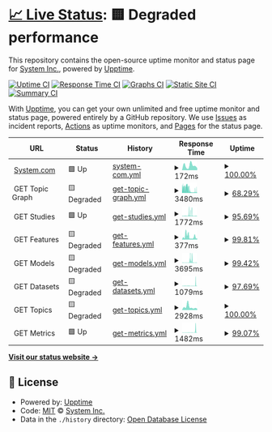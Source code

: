 # [📈 Live Status](https://SystemInternal.github.io/uptime): <!--live status--> **🟨 Degraded performance**

This repository contains the open-source uptime monitor and status page for [System Inc.](https://www.system.com), powered by [Upptime](https://github.com/upptime/upptime).

[![Uptime CI](https://github.com/SystemInternal/uptime/workflows/Uptime%20CI/badge.svg)](https://github.com/SystemInternal/uptime/actions?query=workflow%3A%22Uptime+CI%22)
[![Response Time CI](https://github.com/SystemInternal/uptime/workflows/Response%20Time%20CI/badge.svg)](https://github.com/SystemInternal/uptime/actions?query=workflow%3A%22Response+Time+CI%22)
[![Graphs CI](https://github.com/SystemInternal/uptime/workflows/Graphs%20CI/badge.svg)](https://github.com/SystemInternal/uptime/actions?query=workflow%3A%22Graphs+CI%22)
[![Static Site CI](https://github.com/SystemInternal/uptime/workflows/Static%20Site%20CI/badge.svg)](https://github.com/SystemInternal/uptime/actions?query=workflow%3A%22Static+Site+CI%22)
[![Summary CI](https://github.com/SystemInternal/uptime/workflows/Summary%20CI/badge.svg)](https://github.com/SystemInternal/uptime/actions?query=workflow%3A%22Summary+CI%22)

With [Upptime](https://upptime.js.org), you can get your own unlimited and free uptime monitor and status page, powered entirely by a GitHub repository. We use [Issues](https://github.com/SystemInternal/uptime/issues) as incident reports, [Actions](https://github.com/SystemInternal/uptime/actions) as uptime monitors, and [Pages](https://SystemInternal.github.io/uptime) for the status page.

<!--start: status pages-->
<!-- This summary is generated by Upptime (https://github.com/upptime/upptime) -->
<!-- Do not edit this manually, your changes will be overwritten -->
<!-- prettier-ignore -->
| URL | Status | History | Response Time | Uptime |
| --- | ------ | ------- | ------------- | ------ |
| <img alt="" src="https://icons.duckduckgo.com/ip3/www.system.com.ico" height="13"> [System.com](https://www.system.com) | 🟩 Up | [system-com.yml](https://github.com/SystemInternal/uptime/commits/HEAD/history/system-com.yml) | <details><summary><img alt="Response time graph" src="./graphs/system-com/response-time-week.png" height="20"> 172ms</summary><br><a href="https://SystemInternal.github.io/uptime/history/system-com"><img alt="Response time 251" src="https://img.shields.io/endpoint?url=https%3A%2F%2Fraw.githubusercontent.com%2FSystemInternal%2Fuptime%2FHEAD%2Fapi%2Fsystem-com%2Fresponse-time.json"></a><br><a href="https://SystemInternal.github.io/uptime/history/system-com"><img alt="24-hour response time 73" src="https://img.shields.io/endpoint?url=https%3A%2F%2Fraw.githubusercontent.com%2FSystemInternal%2Fuptime%2FHEAD%2Fapi%2Fsystem-com%2Fresponse-time-day.json"></a><br><a href="https://SystemInternal.github.io/uptime/history/system-com"><img alt="7-day response time 172" src="https://img.shields.io/endpoint?url=https%3A%2F%2Fraw.githubusercontent.com%2FSystemInternal%2Fuptime%2FHEAD%2Fapi%2Fsystem-com%2Fresponse-time-week.json"></a><br><a href="https://SystemInternal.github.io/uptime/history/system-com"><img alt="30-day response time 216" src="https://img.shields.io/endpoint?url=https%3A%2F%2Fraw.githubusercontent.com%2FSystemInternal%2Fuptime%2FHEAD%2Fapi%2Fsystem-com%2Fresponse-time-month.json"></a><br><a href="https://SystemInternal.github.io/uptime/history/system-com"><img alt="1-year response time 251" src="https://img.shields.io/endpoint?url=https%3A%2F%2Fraw.githubusercontent.com%2FSystemInternal%2Fuptime%2FHEAD%2Fapi%2Fsystem-com%2Fresponse-time-year.json"></a></details> | <details><summary><a href="https://SystemInternal.github.io/uptime/history/system-com">100.00%</a></summary><a href="https://SystemInternal.github.io/uptime/history/system-com"><img alt="All-time uptime 100.00%" src="https://img.shields.io/endpoint?url=https%3A%2F%2Fraw.githubusercontent.com%2FSystemInternal%2Fuptime%2FHEAD%2Fapi%2Fsystem-com%2Fuptime.json"></a><br><a href="https://SystemInternal.github.io/uptime/history/system-com"><img alt="24-hour uptime 100.00%" src="https://img.shields.io/endpoint?url=https%3A%2F%2Fraw.githubusercontent.com%2FSystemInternal%2Fuptime%2FHEAD%2Fapi%2Fsystem-com%2Fuptime-day.json"></a><br><a href="https://SystemInternal.github.io/uptime/history/system-com"><img alt="7-day uptime 100.00%" src="https://img.shields.io/endpoint?url=https%3A%2F%2Fraw.githubusercontent.com%2FSystemInternal%2Fuptime%2FHEAD%2Fapi%2Fsystem-com%2Fuptime-week.json"></a><br><a href="https://SystemInternal.github.io/uptime/history/system-com"><img alt="30-day uptime 100.00%" src="https://img.shields.io/endpoint?url=https%3A%2F%2Fraw.githubusercontent.com%2FSystemInternal%2Fuptime%2FHEAD%2Fapi%2Fsystem-com%2Fuptime-month.json"></a><br><a href="https://SystemInternal.github.io/uptime/history/system-com"><img alt="1-year uptime 100.00%" src="https://img.shields.io/endpoint?url=https%3A%2F%2Fraw.githubusercontent.com%2FSystemInternal%2Fuptime%2FHEAD%2Fapi%2Fsystem-com%2Fuptime-year.json"></a></details>
| <img alt="" src="https://icons.duckduckgo.com/ip3/null.ico" height="13"> GET Topic Graph | 🟨 Degraded | [get-topic-graph.yml](https://github.com/SystemInternal/uptime/commits/HEAD/history/get-topic-graph.yml) | <details><summary><img alt="Response time graph" src="./graphs/get-topic-graph/response-time-week.png" height="20"> 3480ms</summary><br><a href="https://SystemInternal.github.io/uptime/history/get-topic-graph"><img alt="Response time 3390" src="https://img.shields.io/endpoint?url=https%3A%2F%2Fraw.githubusercontent.com%2FSystemInternal%2Fuptime%2FHEAD%2Fapi%2Fget-topic-graph%2Fresponse-time.json"></a><br><a href="https://SystemInternal.github.io/uptime/history/get-topic-graph"><img alt="24-hour response time 2720" src="https://img.shields.io/endpoint?url=https%3A%2F%2Fraw.githubusercontent.com%2FSystemInternal%2Fuptime%2FHEAD%2Fapi%2Fget-topic-graph%2Fresponse-time-day.json"></a><br><a href="https://SystemInternal.github.io/uptime/history/get-topic-graph"><img alt="7-day response time 3480" src="https://img.shields.io/endpoint?url=https%3A%2F%2Fraw.githubusercontent.com%2FSystemInternal%2Fuptime%2FHEAD%2Fapi%2Fget-topic-graph%2Fresponse-time-week.json"></a><br><a href="https://SystemInternal.github.io/uptime/history/get-topic-graph"><img alt="30-day response time 4240" src="https://img.shields.io/endpoint?url=https%3A%2F%2Fraw.githubusercontent.com%2FSystemInternal%2Fuptime%2FHEAD%2Fapi%2Fget-topic-graph%2Fresponse-time-month.json"></a><br><a href="https://SystemInternal.github.io/uptime/history/get-topic-graph"><img alt="1-year response time 3390" src="https://img.shields.io/endpoint?url=https%3A%2F%2Fraw.githubusercontent.com%2FSystemInternal%2Fuptime%2FHEAD%2Fapi%2Fget-topic-graph%2Fresponse-time-year.json"></a></details> | <details><summary><a href="https://SystemInternal.github.io/uptime/history/get-topic-graph">68.29%</a></summary><a href="https://SystemInternal.github.io/uptime/history/get-topic-graph"><img alt="All-time uptime 70.44%" src="https://img.shields.io/endpoint?url=https%3A%2F%2Fraw.githubusercontent.com%2FSystemInternal%2Fuptime%2FHEAD%2Fapi%2Fget-topic-graph%2Fuptime.json"></a><br><a href="https://SystemInternal.github.io/uptime/history/get-topic-graph"><img alt="24-hour uptime 98.92%" src="https://img.shields.io/endpoint?url=https%3A%2F%2Fraw.githubusercontent.com%2FSystemInternal%2Fuptime%2FHEAD%2Fapi%2Fget-topic-graph%2Fuptime-day.json"></a><br><a href="https://SystemInternal.github.io/uptime/history/get-topic-graph"><img alt="7-day uptime 68.29%" src="https://img.shields.io/endpoint?url=https%3A%2F%2Fraw.githubusercontent.com%2FSystemInternal%2Fuptime%2FHEAD%2Fapi%2Fget-topic-graph%2Fuptime-week.json"></a><br><a href="https://SystemInternal.github.io/uptime/history/get-topic-graph"><img alt="30-day uptime 41.71%" src="https://img.shields.io/endpoint?url=https%3A%2F%2Fraw.githubusercontent.com%2FSystemInternal%2Fuptime%2FHEAD%2Fapi%2Fget-topic-graph%2Fuptime-month.json"></a><br><a href="https://SystemInternal.github.io/uptime/history/get-topic-graph"><img alt="1-year uptime 70.44%" src="https://img.shields.io/endpoint?url=https%3A%2F%2Fraw.githubusercontent.com%2FSystemInternal%2Fuptime%2FHEAD%2Fapi%2Fget-topic-graph%2Fuptime-year.json"></a></details>
| <img alt="" src="https://icons.duckduckgo.com/ip3/null.ico" height="13"> GET Studies | 🟩 Up | [get-studies.yml](https://github.com/SystemInternal/uptime/commits/HEAD/history/get-studies.yml) | <details><summary><img alt="Response time graph" src="./graphs/get-studies/response-time-week.png" height="20"> 1772ms</summary><br><a href="https://SystemInternal.github.io/uptime/history/get-studies"><img alt="Response time 906" src="https://img.shields.io/endpoint?url=https%3A%2F%2Fraw.githubusercontent.com%2FSystemInternal%2Fuptime%2FHEAD%2Fapi%2Fget-studies%2Fresponse-time.json"></a><br><a href="https://SystemInternal.github.io/uptime/history/get-studies"><img alt="24-hour response time 617" src="https://img.shields.io/endpoint?url=https%3A%2F%2Fraw.githubusercontent.com%2FSystemInternal%2Fuptime%2FHEAD%2Fapi%2Fget-studies%2Fresponse-time-day.json"></a><br><a href="https://SystemInternal.github.io/uptime/history/get-studies"><img alt="7-day response time 1772" src="https://img.shields.io/endpoint?url=https%3A%2F%2Fraw.githubusercontent.com%2FSystemInternal%2Fuptime%2FHEAD%2Fapi%2Fget-studies%2Fresponse-time-week.json"></a><br><a href="https://SystemInternal.github.io/uptime/history/get-studies"><img alt="30-day response time 1176" src="https://img.shields.io/endpoint?url=https%3A%2F%2Fraw.githubusercontent.com%2FSystemInternal%2Fuptime%2FHEAD%2Fapi%2Fget-studies%2Fresponse-time-month.json"></a><br><a href="https://SystemInternal.github.io/uptime/history/get-studies"><img alt="1-year response time 906" src="https://img.shields.io/endpoint?url=https%3A%2F%2Fraw.githubusercontent.com%2FSystemInternal%2Fuptime%2FHEAD%2Fapi%2Fget-studies%2Fresponse-time-year.json"></a></details> | <details><summary><a href="https://SystemInternal.github.io/uptime/history/get-studies">95.69%</a></summary><a href="https://SystemInternal.github.io/uptime/history/get-studies"><img alt="All-time uptime 98.14%" src="https://img.shields.io/endpoint?url=https%3A%2F%2Fraw.githubusercontent.com%2FSystemInternal%2Fuptime%2FHEAD%2Fapi%2Fget-studies%2Fuptime.json"></a><br><a href="https://SystemInternal.github.io/uptime/history/get-studies"><img alt="24-hour uptime 95.94%" src="https://img.shields.io/endpoint?url=https%3A%2F%2Fraw.githubusercontent.com%2FSystemInternal%2Fuptime%2FHEAD%2Fapi%2Fget-studies%2Fuptime-day.json"></a><br><a href="https://SystemInternal.github.io/uptime/history/get-studies"><img alt="7-day uptime 95.69%" src="https://img.shields.io/endpoint?url=https%3A%2F%2Fraw.githubusercontent.com%2FSystemInternal%2Fuptime%2FHEAD%2Fapi%2Fget-studies%2Fuptime-week.json"></a><br><a href="https://SystemInternal.github.io/uptime/history/get-studies"><img alt="30-day uptime 96.88%" src="https://img.shields.io/endpoint?url=https%3A%2F%2Fraw.githubusercontent.com%2FSystemInternal%2Fuptime%2FHEAD%2Fapi%2Fget-studies%2Fuptime-month.json"></a><br><a href="https://SystemInternal.github.io/uptime/history/get-studies"><img alt="1-year uptime 98.14%" src="https://img.shields.io/endpoint?url=https%3A%2F%2Fraw.githubusercontent.com%2FSystemInternal%2Fuptime%2FHEAD%2Fapi%2Fget-studies%2Fuptime-year.json"></a></details>
| <img alt="" src="https://icons.duckduckgo.com/ip3/null.ico" height="13"> GET Features | 🟨 Degraded | [get-features.yml](https://github.com/SystemInternal/uptime/commits/HEAD/history/get-features.yml) | <details><summary><img alt="Response time graph" src="./graphs/get-features/response-time-week.png" height="20"> 377ms</summary><br><a href="https://SystemInternal.github.io/uptime/history/get-features"><img alt="Response time 544" src="https://img.shields.io/endpoint?url=https%3A%2F%2Fraw.githubusercontent.com%2FSystemInternal%2Fuptime%2FHEAD%2Fapi%2Fget-features%2Fresponse-time.json"></a><br><a href="https://SystemInternal.github.io/uptime/history/get-features"><img alt="24-hour response time 426" src="https://img.shields.io/endpoint?url=https%3A%2F%2Fraw.githubusercontent.com%2FSystemInternal%2Fuptime%2FHEAD%2Fapi%2Fget-features%2Fresponse-time-day.json"></a><br><a href="https://SystemInternal.github.io/uptime/history/get-features"><img alt="7-day response time 377" src="https://img.shields.io/endpoint?url=https%3A%2F%2Fraw.githubusercontent.com%2FSystemInternal%2Fuptime%2FHEAD%2Fapi%2Fget-features%2Fresponse-time-week.json"></a><br><a href="https://SystemInternal.github.io/uptime/history/get-features"><img alt="30-day response time 462" src="https://img.shields.io/endpoint?url=https%3A%2F%2Fraw.githubusercontent.com%2FSystemInternal%2Fuptime%2FHEAD%2Fapi%2Fget-features%2Fresponse-time-month.json"></a><br><a href="https://SystemInternal.github.io/uptime/history/get-features"><img alt="1-year response time 544" src="https://img.shields.io/endpoint?url=https%3A%2F%2Fraw.githubusercontent.com%2FSystemInternal%2Fuptime%2FHEAD%2Fapi%2Fget-features%2Fresponse-time-year.json"></a></details> | <details><summary><a href="https://SystemInternal.github.io/uptime/history/get-features">99.81%</a></summary><a href="https://SystemInternal.github.io/uptime/history/get-features"><img alt="All-time uptime 99.97%" src="https://img.shields.io/endpoint?url=https%3A%2F%2Fraw.githubusercontent.com%2FSystemInternal%2Fuptime%2FHEAD%2Fapi%2Fget-features%2Fuptime.json"></a><br><a href="https://SystemInternal.github.io/uptime/history/get-features"><img alt="24-hour uptime 99.97%" src="https://img.shields.io/endpoint?url=https%3A%2F%2Fraw.githubusercontent.com%2FSystemInternal%2Fuptime%2FHEAD%2Fapi%2Fget-features%2Fuptime-day.json"></a><br><a href="https://SystemInternal.github.io/uptime/history/get-features"><img alt="7-day uptime 99.81%" src="https://img.shields.io/endpoint?url=https%3A%2F%2Fraw.githubusercontent.com%2FSystemInternal%2Fuptime%2FHEAD%2Fapi%2Fget-features%2Fuptime-week.json"></a><br><a href="https://SystemInternal.github.io/uptime/history/get-features"><img alt="30-day uptime 99.92%" src="https://img.shields.io/endpoint?url=https%3A%2F%2Fraw.githubusercontent.com%2FSystemInternal%2Fuptime%2FHEAD%2Fapi%2Fget-features%2Fuptime-month.json"></a><br><a href="https://SystemInternal.github.io/uptime/history/get-features"><img alt="1-year uptime 99.97%" src="https://img.shields.io/endpoint?url=https%3A%2F%2Fraw.githubusercontent.com%2FSystemInternal%2Fuptime%2FHEAD%2Fapi%2Fget-features%2Fuptime-year.json"></a></details>
| <img alt="" src="https://icons.duckduckgo.com/ip3/null.ico" height="13"> GET Models | 🟨 Degraded | [get-models.yml](https://github.com/SystemInternal/uptime/commits/HEAD/history/get-models.yml) | <details><summary><img alt="Response time graph" src="./graphs/get-models/response-time-week.png" height="20"> 3695ms</summary><br><a href="https://SystemInternal.github.io/uptime/history/get-models"><img alt="Response time 888" src="https://img.shields.io/endpoint?url=https%3A%2F%2Fraw.githubusercontent.com%2FSystemInternal%2Fuptime%2FHEAD%2Fapi%2Fget-models%2Fresponse-time.json"></a><br><a href="https://SystemInternal.github.io/uptime/history/get-models"><img alt="24-hour response time 6084" src="https://img.shields.io/endpoint?url=https%3A%2F%2Fraw.githubusercontent.com%2FSystemInternal%2Fuptime%2FHEAD%2Fapi%2Fget-models%2Fresponse-time-day.json"></a><br><a href="https://SystemInternal.github.io/uptime/history/get-models"><img alt="7-day response time 3695" src="https://img.shields.io/endpoint?url=https%3A%2F%2Fraw.githubusercontent.com%2FSystemInternal%2Fuptime%2FHEAD%2Fapi%2Fget-models%2Fresponse-time-week.json"></a><br><a href="https://SystemInternal.github.io/uptime/history/get-models"><img alt="30-day response time 1606" src="https://img.shields.io/endpoint?url=https%3A%2F%2Fraw.githubusercontent.com%2FSystemInternal%2Fuptime%2FHEAD%2Fapi%2Fget-models%2Fresponse-time-month.json"></a><br><a href="https://SystemInternal.github.io/uptime/history/get-models"><img alt="1-year response time 888" src="https://img.shields.io/endpoint?url=https%3A%2F%2Fraw.githubusercontent.com%2FSystemInternal%2Fuptime%2FHEAD%2Fapi%2Fget-models%2Fresponse-time-year.json"></a></details> | <details><summary><a href="https://SystemInternal.github.io/uptime/history/get-models">99.42%</a></summary><a href="https://SystemInternal.github.io/uptime/history/get-models"><img alt="All-time uptime 99.57%" src="https://img.shields.io/endpoint?url=https%3A%2F%2Fraw.githubusercontent.com%2FSystemInternal%2Fuptime%2FHEAD%2Fapi%2Fget-models%2Fuptime.json"></a><br><a href="https://SystemInternal.github.io/uptime/history/get-models"><img alt="24-hour uptime 98.57%" src="https://img.shields.io/endpoint?url=https%3A%2F%2Fraw.githubusercontent.com%2FSystemInternal%2Fuptime%2FHEAD%2Fapi%2Fget-models%2Fuptime-day.json"></a><br><a href="https://SystemInternal.github.io/uptime/history/get-models"><img alt="7-day uptime 99.42%" src="https://img.shields.io/endpoint?url=https%3A%2F%2Fraw.githubusercontent.com%2FSystemInternal%2Fuptime%2FHEAD%2Fapi%2Fget-models%2Fuptime-week.json"></a><br><a href="https://SystemInternal.github.io/uptime/history/get-models"><img alt="30-day uptime 99.12%" src="https://img.shields.io/endpoint?url=https%3A%2F%2Fraw.githubusercontent.com%2FSystemInternal%2Fuptime%2FHEAD%2Fapi%2Fget-models%2Fuptime-month.json"></a><br><a href="https://SystemInternal.github.io/uptime/history/get-models"><img alt="1-year uptime 99.57%" src="https://img.shields.io/endpoint?url=https%3A%2F%2Fraw.githubusercontent.com%2FSystemInternal%2Fuptime%2FHEAD%2Fapi%2Fget-models%2Fuptime-year.json"></a></details>
| <img alt="" src="https://icons.duckduckgo.com/ip3/null.ico" height="13"> GET Datasets | 🟨 Degraded | [get-datasets.yml](https://github.com/SystemInternal/uptime/commits/HEAD/history/get-datasets.yml) | <details><summary><img alt="Response time graph" src="./graphs/get-datasets/response-time-week.png" height="20"> 1079ms</summary><br><a href="https://SystemInternal.github.io/uptime/history/get-datasets"><img alt="Response time 972" src="https://img.shields.io/endpoint?url=https%3A%2F%2Fraw.githubusercontent.com%2FSystemInternal%2Fuptime%2FHEAD%2Fapi%2Fget-datasets%2Fresponse-time.json"></a><br><a href="https://SystemInternal.github.io/uptime/history/get-datasets"><img alt="24-hour response time 610" src="https://img.shields.io/endpoint?url=https%3A%2F%2Fraw.githubusercontent.com%2FSystemInternal%2Fuptime%2FHEAD%2Fapi%2Fget-datasets%2Fresponse-time-day.json"></a><br><a href="https://SystemInternal.github.io/uptime/history/get-datasets"><img alt="7-day response time 1079" src="https://img.shields.io/endpoint?url=https%3A%2F%2Fraw.githubusercontent.com%2FSystemInternal%2Fuptime%2FHEAD%2Fapi%2Fget-datasets%2Fresponse-time-week.json"></a><br><a href="https://SystemInternal.github.io/uptime/history/get-datasets"><img alt="30-day response time 966" src="https://img.shields.io/endpoint?url=https%3A%2F%2Fraw.githubusercontent.com%2FSystemInternal%2Fuptime%2FHEAD%2Fapi%2Fget-datasets%2Fresponse-time-month.json"></a><br><a href="https://SystemInternal.github.io/uptime/history/get-datasets"><img alt="1-year response time 972" src="https://img.shields.io/endpoint?url=https%3A%2F%2Fraw.githubusercontent.com%2FSystemInternal%2Fuptime%2FHEAD%2Fapi%2Fget-datasets%2Fresponse-time-year.json"></a></details> | <details><summary><a href="https://SystemInternal.github.io/uptime/history/get-datasets">97.69%</a></summary><a href="https://SystemInternal.github.io/uptime/history/get-datasets"><img alt="All-time uptime 99.58%" src="https://img.shields.io/endpoint?url=https%3A%2F%2Fraw.githubusercontent.com%2FSystemInternal%2Fuptime%2FHEAD%2Fapi%2Fget-datasets%2Fuptime.json"></a><br><a href="https://SystemInternal.github.io/uptime/history/get-datasets"><img alt="24-hour uptime 97.45%" src="https://img.shields.io/endpoint?url=https%3A%2F%2Fraw.githubusercontent.com%2FSystemInternal%2Fuptime%2FHEAD%2Fapi%2Fget-datasets%2Fuptime-day.json"></a><br><a href="https://SystemInternal.github.io/uptime/history/get-datasets"><img alt="7-day uptime 97.69%" src="https://img.shields.io/endpoint?url=https%3A%2F%2Fraw.githubusercontent.com%2FSystemInternal%2Fuptime%2FHEAD%2Fapi%2Fget-datasets%2Fuptime-week.json"></a><br><a href="https://SystemInternal.github.io/uptime/history/get-datasets"><img alt="30-day uptime 99.19%" src="https://img.shields.io/endpoint?url=https%3A%2F%2Fraw.githubusercontent.com%2FSystemInternal%2Fuptime%2FHEAD%2Fapi%2Fget-datasets%2Fuptime-month.json"></a><br><a href="https://SystemInternal.github.io/uptime/history/get-datasets"><img alt="1-year uptime 99.58%" src="https://img.shields.io/endpoint?url=https%3A%2F%2Fraw.githubusercontent.com%2FSystemInternal%2Fuptime%2FHEAD%2Fapi%2Fget-datasets%2Fuptime-year.json"></a></details>
| <img alt="" src="https://icons.duckduckgo.com/ip3/null.ico" height="13"> GET Topics | 🟨 Degraded | [get-topics.yml](https://github.com/SystemInternal/uptime/commits/HEAD/history/get-topics.yml) | <details><summary><img alt="Response time graph" src="./graphs/get-topics/response-time-week.png" height="20"> 2928ms</summary><br><a href="https://SystemInternal.github.io/uptime/history/get-topics"><img alt="Response time 676" src="https://img.shields.io/endpoint?url=https%3A%2F%2Fraw.githubusercontent.com%2FSystemInternal%2Fuptime%2FHEAD%2Fapi%2Fget-topics%2Fresponse-time.json"></a><br><a href="https://SystemInternal.github.io/uptime/history/get-topics"><img alt="24-hour response time 7566" src="https://img.shields.io/endpoint?url=https%3A%2F%2Fraw.githubusercontent.com%2FSystemInternal%2Fuptime%2FHEAD%2Fapi%2Fget-topics%2Fresponse-time-day.json"></a><br><a href="https://SystemInternal.github.io/uptime/history/get-topics"><img alt="7-day response time 2928" src="https://img.shields.io/endpoint?url=https%3A%2F%2Fraw.githubusercontent.com%2FSystemInternal%2Fuptime%2FHEAD%2Fapi%2Fget-topics%2Fresponse-time-week.json"></a><br><a href="https://SystemInternal.github.io/uptime/history/get-topics"><img alt="30-day response time 1104" src="https://img.shields.io/endpoint?url=https%3A%2F%2Fraw.githubusercontent.com%2FSystemInternal%2Fuptime%2FHEAD%2Fapi%2Fget-topics%2Fresponse-time-month.json"></a><br><a href="https://SystemInternal.github.io/uptime/history/get-topics"><img alt="1-year response time 676" src="https://img.shields.io/endpoint?url=https%3A%2F%2Fraw.githubusercontent.com%2FSystemInternal%2Fuptime%2FHEAD%2Fapi%2Fget-topics%2Fresponse-time-year.json"></a></details> | <details><summary><a href="https://SystemInternal.github.io/uptime/history/get-topics">100.00%</a></summary><a href="https://SystemInternal.github.io/uptime/history/get-topics"><img alt="All-time uptime 99.98%" src="https://img.shields.io/endpoint?url=https%3A%2F%2Fraw.githubusercontent.com%2FSystemInternal%2Fuptime%2FHEAD%2Fapi%2Fget-topics%2Fuptime.json"></a><br><a href="https://SystemInternal.github.io/uptime/history/get-topics"><img alt="24-hour uptime 99.98%" src="https://img.shields.io/endpoint?url=https%3A%2F%2Fraw.githubusercontent.com%2FSystemInternal%2Fuptime%2FHEAD%2Fapi%2Fget-topics%2Fuptime-day.json"></a><br><a href="https://SystemInternal.github.io/uptime/history/get-topics"><img alt="7-day uptime 100.00%" src="https://img.shields.io/endpoint?url=https%3A%2F%2Fraw.githubusercontent.com%2FSystemInternal%2Fuptime%2FHEAD%2Fapi%2Fget-topics%2Fuptime-week.json"></a><br><a href="https://SystemInternal.github.io/uptime/history/get-topics"><img alt="30-day uptime 100.00%" src="https://img.shields.io/endpoint?url=https%3A%2F%2Fraw.githubusercontent.com%2FSystemInternal%2Fuptime%2FHEAD%2Fapi%2Fget-topics%2Fuptime-month.json"></a><br><a href="https://SystemInternal.github.io/uptime/history/get-topics"><img alt="1-year uptime 99.98%" src="https://img.shields.io/endpoint?url=https%3A%2F%2Fraw.githubusercontent.com%2FSystemInternal%2Fuptime%2FHEAD%2Fapi%2Fget-topics%2Fuptime-year.json"></a></details>
| <img alt="" src="https://icons.duckduckgo.com/ip3/null.ico" height="13"> GET Metrics | 🟩 Up | [get-metrics.yml](https://github.com/SystemInternal/uptime/commits/HEAD/history/get-metrics.yml) | <details><summary><img alt="Response time graph" src="./graphs/get-metrics/response-time-week.png" height="20"> 1482ms</summary><br><a href="https://SystemInternal.github.io/uptime/history/get-metrics"><img alt="Response time 820" src="https://img.shields.io/endpoint?url=https%3A%2F%2Fraw.githubusercontent.com%2FSystemInternal%2Fuptime%2FHEAD%2Fapi%2Fget-metrics%2Fresponse-time.json"></a><br><a href="https://SystemInternal.github.io/uptime/history/get-metrics"><img alt="24-hour response time 479" src="https://img.shields.io/endpoint?url=https%3A%2F%2Fraw.githubusercontent.com%2FSystemInternal%2Fuptime%2FHEAD%2Fapi%2Fget-metrics%2Fresponse-time-day.json"></a><br><a href="https://SystemInternal.github.io/uptime/history/get-metrics"><img alt="7-day response time 1482" src="https://img.shields.io/endpoint?url=https%3A%2F%2Fraw.githubusercontent.com%2FSystemInternal%2Fuptime%2FHEAD%2Fapi%2Fget-metrics%2Fresponse-time-week.json"></a><br><a href="https://SystemInternal.github.io/uptime/history/get-metrics"><img alt="30-day response time 1477" src="https://img.shields.io/endpoint?url=https%3A%2F%2Fraw.githubusercontent.com%2FSystemInternal%2Fuptime%2FHEAD%2Fapi%2Fget-metrics%2Fresponse-time-month.json"></a><br><a href="https://SystemInternal.github.io/uptime/history/get-metrics"><img alt="1-year response time 820" src="https://img.shields.io/endpoint?url=https%3A%2F%2Fraw.githubusercontent.com%2FSystemInternal%2Fuptime%2FHEAD%2Fapi%2Fget-metrics%2Fresponse-time-year.json"></a></details> | <details><summary><a href="https://SystemInternal.github.io/uptime/history/get-metrics">99.07%</a></summary><a href="https://SystemInternal.github.io/uptime/history/get-metrics"><img alt="All-time uptime 99.74%" src="https://img.shields.io/endpoint?url=https%3A%2F%2Fraw.githubusercontent.com%2FSystemInternal%2Fuptime%2FHEAD%2Fapi%2Fget-metrics%2Fuptime.json"></a><br><a href="https://SystemInternal.github.io/uptime/history/get-metrics"><img alt="24-hour uptime 100.00%" src="https://img.shields.io/endpoint?url=https%3A%2F%2Fraw.githubusercontent.com%2FSystemInternal%2Fuptime%2FHEAD%2Fapi%2Fget-metrics%2Fuptime-day.json"></a><br><a href="https://SystemInternal.github.io/uptime/history/get-metrics"><img alt="7-day uptime 99.07%" src="https://img.shields.io/endpoint?url=https%3A%2F%2Fraw.githubusercontent.com%2FSystemInternal%2Fuptime%2FHEAD%2Fapi%2Fget-metrics%2Fuptime-week.json"></a><br><a href="https://SystemInternal.github.io/uptime/history/get-metrics"><img alt="30-day uptime 99.42%" src="https://img.shields.io/endpoint?url=https%3A%2F%2Fraw.githubusercontent.com%2FSystemInternal%2Fuptime%2FHEAD%2Fapi%2Fget-metrics%2Fuptime-month.json"></a><br><a href="https://SystemInternal.github.io/uptime/history/get-metrics"><img alt="1-year uptime 99.74%" src="https://img.shields.io/endpoint?url=https%3A%2F%2Fraw.githubusercontent.com%2FSystemInternal%2Fuptime%2FHEAD%2Fapi%2Fget-metrics%2Fuptime-year.json"></a></details>

<!--end: status pages-->

[**Visit our status website →**](https://SystemInternal.github.io/uptime)

## 📄 License

- Powered by: [Upptime](https://github.com/upptime/upptime)
- Code: [MIT](./LICENSE) © [System Inc.](system.com)
- Data in the `./history` directory: [Open Database License](https://opendatacommons.org/licenses/odbl/1-0/)
